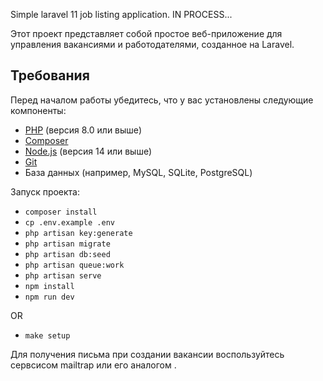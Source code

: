 Simple laravel 11 job listing application.
IN PROCESS...

Этот проект представляет собой простое веб-приложение для управления вакансиями и работодателями, созданное на Laravel.

## **Требования**

Перед началом работы убедитесь, что у вас установлены следующие компоненты:

- [PHP](https://www.php.net/) (версия 8.0 или выше)
- [Composer](https://getcomposer.org/)
- [Node.js](https://nodejs.org/) (версия 14 или выше)
- [Git](https://git-scm.com/)
- База данных (например, MySQL, SQLite, PostgreSQL)

Запуск проекта: 

- `composer install`
- `cp .env.example .env`
- `php artisan key:generate`
- `php artisan migrate`
- `php artisan db:seed`
- `php artisan queue:work`
- `php artisan serve`
- `npm install`
- `npm run dev`

OR

- `make setup`

Для получения письма при создании вакансии воспользуйтесь сервсисом mailtrap или его аналогом .
